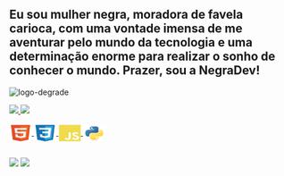 ## Eu sou mulher negra, moradora de favela carioca, com uma vontade imensa de me aventurar pelo mundo da tecnologia e uma determinação enorme para realizar o sonho de conhecer o mundo. Prazer, sou a NegraDev!

<!---
 ![logo-gif](https://user-images.githubusercontent.com/85832827/143010774-19b3f0a3-a2f3-4909-b046-4611ec48eebd.gif) 
!--->
![logo-degrade](https://user-images.githubusercontent.com/85832827/143020238-f3ef056e-eb68-4ebe-8801-81c5e33a5d2b.gif)
 <div>
  <a href="https://github.com/NegraDev">
  <img height="180em" src="https://github-readme-stats.vercel.app/api?username=NegraDev&show_icons=true&theme=chartreuse-dark&include_all_commits=true&count_private=true"/>
  <img height="180em" src="https://github-readme-stats.vercel.app/api/top-langs/?username=NegraDev&layout==7&theme=chartreuse-dark"/>
 </div>
 <div style="display: inline_block"><br>
  <img align="center" alt="Negra-HTML" height="30" width="40" src="https://raw.githubusercontent.com/devicons/devicon/master/icons/html5/html5-original.svg">
  <img align="center" alt="Negra-CSS" height="30" width="40" src="https://raw.githubusercontent.com/devicons/devicon/master/icons/css3/css3-original.svg">
  <img align="center" alt="Negra-Js" height="30" width="40" src="https://raw.githubusercontent.com/devicons/devicon/master/icons/javascript/javascript-plain.svg">
  <img align="center" alt="Negra-Python" height="30" width="40" src="https://raw.githubusercontent.com/devicons/devicon/master/icons/python/python-original.svg">
  <img align="right" alt="" src="">
 </div>
  
  ##
  
 <div>
      <a href="https://www.linkedin.com/in/tatiane-alvarenga-a46940138/" target="_blank"><img src="https://img.shields.io/badge/-LinkedIn-%230077B5?style=for-the-badge&logo=linkedin&logoColor=white" target="_blank"></a>
      <a href = "https://mail.google.com/mail/u/1/?ogbl#inbox"><img src="https://img.shields.io/badge/-Gmail-%23333?style=for-the-badge&logo=gmail&logoColor=white" target="_blank"></a>
 </div>
  
  

